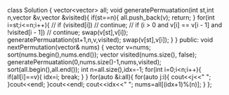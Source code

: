 class Solution {
vector<vector<int>> all;
void generatePermuatation(int st,int n,vector<int> &v,vector<bool> &visited){
if(st==n){
all.push_back(v);
return;
}
for(int i=st;i<=n;i++){
// if (visited[i])
// continue;
// if (i > 0 and v[i] == v[i - 1] and !visited[i - 1])
// continue;
swap(v[st],v[i]);
generatePermuatation(st+1,n,v,visited);
swap(v[st],v[i]);
}
}
public:
void nextPermutation(vector<int>& nums) {
vector<int> v=nums;
sort(nums.begin(),nums.end());
vector<bool> visited(nums.size(), false);
generatePermuatation(0,nums.size()-1,nums,visited);
sort(all.begin(),all.end());
int n=all.size(),idx=-1;
for(int i=0;i<n;i++){
if(all[i]==v){
idx=i;
break;
}
}
for(auto &i:all){
for(auto j:i){
cout<<j<<" ";
}cout<<endl;
}cout<<endl;
cout<<idx<<" ";
nums=all[(idx+1)%(n)];
}
};